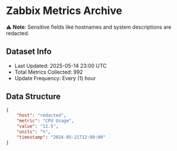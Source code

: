 # Zabbix Metrics Archive

⚠️ **Note**: Sensitive fields like hostnames and system descriptions are redacted.

## Dataset Info
- Last Updated: 2025-05-14 23:00 UTC
- Total Metrics Collected: 992
- Update Frequency: Every (1) hour

## Data Structure
```json
{
    "host": "redacted",
    "metric": "CPU Usage",
    "value": "12.5",
    "units": "%",
    "timestamp": "2024-05-21T12:00:00"
}
```
